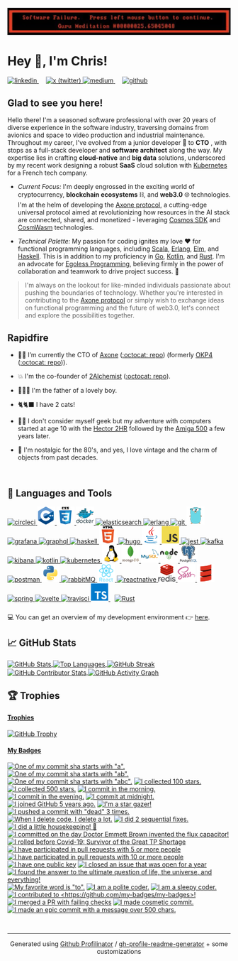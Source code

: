 [![guru-meditation](./guru-meditation.png)](https://github.com/ccamel?tab=repositories)

# Hey 👋, I'm Chris!

<a href="https://linkedin.com/in/christophe-camel/" target="_blank">
  <img src="https://img.shields.io/badge/linkedin-%231E77B5.svg?&style=for-the-badge&logo=linkedin&logoColor=white" alt="linkedin" />
</a>&nbsp;&nbsp;&nbsp;
<a href="https://twitter.com/7h3_360l355_d3v" target="_blank">
  <img src="https://img.shields.io/badge/Twitter-000000?style=for-the-badge&logo=x&logoColor=white" alt="x (twitter)" />
</a>
<a href="https://medium.com/@camel.christophe" target="_blank">
  <img src="https://img.shields.io/badge/Medium-12100E?style=for-the-badge&logo=medium&logoColor=white" alt="medium" />
</a>&nbsp;&nbsp;&nbsp;
<a href="https://github.com/ccamel" target="_blank">
  <img src="https://img.shields.io/badge/github-%2324292e.svg?&style=for-the-badge&logo=github&logoColor=white" alt="github" />
</a>

## Glad to see you here!

Hello there! I'm a seasoned software professional with over 20 years of diverse experience in the software industry, traversing domains from avionics and space to video production and industrial maintenance. Throughout my career, I've evolved from a junior developer 👶 to **CTO** , with stops as a full-stack developer and **software architect** along the way. My expertise lies in crafting **cloud-native** and **big data** solutions, underscored by my recent work designing a robust **SaaS** cloud solution with [Kubernetes](https://kubernetes.io/) for a French tech company.

- _Current Focus:_ I'm deeply engrossed in the exciting world of cryptocurrency, **blockchain ecosystems** ⛓️, and **web3.0** 🌐 technologies. I'm at the helm of developing the [Axone protocol](https://axone.xyz/), a cutting-edge universal protocol aimed at revolutionizing how resources in the AI stack are connected, shared, and monetized - leveraging [Cosmos SDK](https://cosmos.network/) and [CosmWasm](https://cosmwasm.com/) technologies.

- _Technical Palette:_ My passion for coding ignites my love ❤️ for functional programming languages, including [Scala](https://www.scala-lang.org/), [Erlang](https://www.erlang.org/), [Elm](https://elm-lang.org/), and [Haskell](https://www.haskell.org/). This is in addition to my proficiency in [Go](https://go.dev), [Kotlin](https://kotlinlang.org), and [Rust](https://www.rust-lang.org). I'm an advocate for [Egoless Programming](https://blog.codinghorror.com/the-ten-commandments-of-egoless-programming/), believing firmly in the power of collaboration and teamwork to drive project success. 🤝

> I'm always on the lookout for like-minded individuals passionate about pushing the boundaries of technology. Whether you're interested in contributing to the [Axone protocol](https://axone.xyz/) or simply wish to exchange ideas on functional programming and the future of web3.0, let's connect and explore the possibilities together.

## Rapidfire

- 🧔‍♂️ I’m currently the CTO of [Axone](https://axone.xyz) ([:octocat: repo](https://github.com/axone-protocol/)) (formerly [OKP4](https://okp4.network) ([:octocat: repo](https://github.com/okp4/))).

- 💥 I'm the co-founder of [2Alchemist](https://krossboard.app) ([:octocat: repo](https://github.com/2-alchemists/)).

- 👨‍👩‍👦 I'm the father of a lovely boy.

- 🐈🐈‍⬛ I have 2 cats!

- 🧑‍💻 I don't consider myself geek but my adventure with computers started at age 10 with the [Hector 2HR](<https://en.wikipedia.org/wiki/Hector_(microcomputer)>) followed by the [Amiga 500](https://en.wikipedia.org/wiki/Amiga_500) a few years later.

- 📆 I'm nostalgic for the 80's, and yes, I love vintage and the charm of objects from past decades.

<br/>

## 🔧 Languages and Tools

<p align="left">
  <a href="https://circleci.com" target="_blank"> <img src="https://www.vectorlogo.zone/logos/circleci/circleci-icon.svg" alt="circleci" width="40" height="40" /> </a>
  <a href="https://www.w3schools.com/cpp/" target="_blank"> <img src="https://raw.githubusercontent.com/devicons/devicon/master/icons/cplusplus/cplusplus-original.svg" alt="cplusplus" width="40" height="40" /> </a>
  <a href="https://www.w3schools.com/css/" target="_blank"> <img src="https://raw.githubusercontent.com/devicons/devicon/master/icons/css3/css3-original-wordmark.svg" alt="css3" width="40" height="40" /> </a>
  <a href="https://www.docker.com/" target="_blank"> <img src="https://raw.githubusercontent.com/devicons/devicon/master/icons/docker/docker-original-wordmark.svg" alt="docker" width="40" height="40" /> </a>
  <a href="https://www.elastic.co" target="_blank"> <img src="https://www.vectorlogo.zone/logos/elastic/elastic-icon.svg" alt="elasticsearch" width="40" height="40" /> </a>
  <a href="https://www.erlang.org/" target="_blank"> <img src="https://www.vectorlogo.zone/logos/erlang/erlang-official.svg" alt="erlang" width="40" height="40" /> </a>
  <a href="https://git-scm.com/" target="_blank"> <img src="https://www.vectorlogo.zone/logos/git-scm/git-scm-icon.svg" alt="git" width="40" height="40" /> </a>
  <a href="https://golang.org" target="_blank"> <img src="https://raw.githubusercontent.com/devicons/devicon/master/icons/go/go-original.svg" alt="go" width="40" height="40" /> </a>
  <a href="https://grafana.com" target="_blank"> <img src="https://www.vectorlogo.zone/logos/grafana/grafana-icon.svg" alt="grafana" width="40" height="40" /> </a>
  <a href="https://graphql.org" target="_blank"> <img src="https://www.vectorlogo.zone/logos/graphql/graphql-icon.svg" alt="graphql" width="40" height="40" /> </a>
  <a href="https://www.haskell.org/" target="_blank"> <img src="https://upload.wikimedia.org/wikipedia/commons/1/1c/Haskell-Logo.svg" alt="haskell" width="40" height="40" /> </a>
  <a href="https://www.w3.org/html/" target="_blank"> <img src="https://raw.githubusercontent.com/devicons/devicon/master/icons/html5/html5-original-wordmark.svg" alt="html5" width="40" height="40" /> </a>
  <a href="https://gohugo.io/" target="_blank"> <img src="https://api.iconify.design/logos-hugo.svg" alt="hugo" width="40" height="40" /> </a>
  <a href="https://www.java.com" target="_blank"> <img src="https://raw.githubusercontent.com/devicons/devicon/master/icons/java/java-original.svg" alt="java" width="40" height="40" /> </a>
  <a href="https://developer.mozilla.org/en-US/docs/Web/JavaScript" target="_blank">
    <img src="https://raw.githubusercontent.com/devicons/devicon/master/icons/javascript/javascript-original.svg" alt="javascript" width="40" height="40" />
  </a>
  <a href="https://jestjs.io" target="_blank"> <img src="https://www.vectorlogo.zone/logos/jestjsio/jestjsio-icon.svg" alt="jest" width="40" height="40" /> </a>
  <a href="https://kafka.apache.org/" target="_blank"> <img src="https://www.vectorlogo.zone/logos/apache_kafka/apache_kafka-icon.svg" alt="kafka" width="40" height="40" /> </a>
  <a href="https://www.elastic.co/kibana" target="_blank"> <img src="https://www.vectorlogo.zone/logos/elasticco_kibana/elasticco_kibana-icon.svg" alt="kibana" width="40" height="40" /> </a>
  <a href="https://kotlinlang.org" target="_blank"> <img src="https://www.vectorlogo.zone/logos/kotlinlang/kotlinlang-icon.svg" alt="kotlin" width="40" height="40" /> </a>
  <a href="https://kubernetes.io" target="_blank"> <img src="https://www.vectorlogo.zone/logos/kubernetes/kubernetes-icon.svg" alt="kubernetes" width="40" height="40" /> </a>
  <a href="https://www.linux.org/" target="_blank"> <img src="https://raw.githubusercontent.com/devicons/devicon/master/icons/linux/linux-original.svg" alt="linux" width="40" height="40" /> </a>
  <a href="https://www.mongodb.com/" target="_blank"> <img src="https://raw.githubusercontent.com/devicons/devicon/master/icons/mongodb/mongodb-original-wordmark.svg" alt="mongodb" width="40" height="40" /> </a>
  <a href="https://www.mysql.com/" target="_blank"> <img src="https://raw.githubusercontent.com/devicons/devicon/master/icons/mysql/mysql-original-wordmark.svg" alt="mysql" width="40" height="40" /> </a>
  <a href="https://nodejs.org" target="_blank"> <img src="https://raw.githubusercontent.com/devicons/devicon/master/icons/nodejs/nodejs-original-wordmark.svg" alt="nodejs" width="40" height="40" /> </a>
  <a href="https://www.postgresql.org" target="_blank"> <img src="https://raw.githubusercontent.com/devicons/devicon/master/icons/postgresql/postgresql-original-wordmark.svg" alt="postgresql" width="40" height="40" /> </a>
  <a href="https://postman.com" target="_blank"> <img src="https://www.vectorlogo.zone/logos/getpostman/getpostman-icon.svg" alt="postman" width="40" height="40" /> </a>
  <a href="https://www.python.org" target="_blank"> <img src="https://raw.githubusercontent.com/devicons/devicon/master/icons/python/python-original.svg" alt="python" width="40" height="40" /> </a>
  <a href="https://www.rabbitmq.com" target="_blank"> <img src="https://www.vectorlogo.zone/logos/rabbitmq/rabbitmq-icon.svg" alt="rabbitMQ" width="40" height="40" /> </a>
  <a href="https://reactjs.org/" target="_blank"> <img src="https://raw.githubusercontent.com/devicons/devicon/master/icons/react/react-original-wordmark.svg" alt="react" width="40" height="40" /> </a>
  <a href="https://reactnative.dev/" target="_blank"> <img src="https://reactnative.dev/img/header_logo.svg" alt="reactnative" width="40" height="40" /> </a>
  <a href="https://redis.io" target="_blank"> <img src="https://raw.githubusercontent.com/devicons/devicon/master/icons/redis/redis-original-wordmark.svg" alt="redis" width="40" height="40" /> </a>
  <a href="https://sass-lang.com" target="_blank"> <img src="https://raw.githubusercontent.com/devicons/devicon/master/icons/sass/sass-original.svg" alt="sass" width="40" height="40" /> </a>
  <a href="https://www.scala-lang.org" target="_blank"> <img src="https://raw.githubusercontent.com/devicons/devicon/master/icons/scala/scala-original.svg" alt="scala" width="40" height="40" /> </a>
  <a href="https://spring.io/" target="_blank"> <img src="https://www.vectorlogo.zone/logos/springio/springio-icon.svg" alt="spring" width="40" height="40" /> </a>
  <a href="https://svelte.dev" target="_blank"> <img src="https://upload.wikimedia.org/wikipedia/commons/1/1b/Svelte_Logo.svg" alt="svelte" width="40" height="40" /> </a>
  <a href="https://travis-ci.org" target="_blank"> <img src="https://www.vectorlogo.zone/logos/travis-ci/travis-ci-icon.svg" alt="travisci" width="40" height="40" /> </a>
  <a href="https://www.typescriptlang.org/" target="_blank"> <img src="https://raw.githubusercontent.com/devicons/devicon/master/icons/typescript/typescript-original.svg" alt="typescript" width="40" height="40" /> </a>
  <a href="https://www.rust-lang.org" target="_blank"> <img style="margin: 10px" src="https://profilinator.rishav.dev/skills-assets/rust-plain.svg" alt="Rust" height="50" /> </a>
</p>

💻 You can get an overview of my development environment 👉 [here](https://gist.github.com/ccamel/4b7d65cf2f7b9eb9cdb1c4a25cebdc4c).

## 📈 GitHub Stats

<a href="https://github.com/ccamel">
  <img src="https://github-readme-stats.vercel.app/api?username=ccamel&show_icons=true&count_private=true&theme=tokyonight&hide_border=true" align="center" alt="GitHub Stats" />
</a>
<a href="https://github.com/ccamel">
  <img src="https://github-readme-stats.vercel.app/api/top-langs/?username=ccamel&hide_border=true&layout=compact&theme=tokyonight" align="center" alt="Top Languages" />
</a>
<a href="https://github.com/ccamel">
  <img src="https://github-readme-streak-stats.herokuapp.com/?user=ccamel&theme=tokyonight" align="center" alt="GitHub Streak" />
</a>
<a href="https://github.com/ccamel">
  <img src="https://github-contributor-stats.vercel.app/api?username=ccamel&limit=10&theme=tokyonight&combine_all_yearly_contributions=true" align="center" alt="GitHub Contributor Stats" />
</a>
<a href="https://github.com/ccamel">
  <img src="https://github-readme-activity-graph.vercel.app/graph?username=ccamel&theme=xcode&hide_border=true" align="center" alt="GitHub Activity Graph" />
</a>

## 🏆 Trophies

<h4><a href="https://github.com/ccamel">Trophies</a></h4>

<a href="https://github.com/ccamel">
  <img src="https://github-profile-trophy.vercel.app/?username=ccamel&column=5&theme=onedark" align="center" alt="GitHub Trophy" />
</a>

<!-- my-badges start -->
<h4><a href="https://github.com/my-badges/my-badges">My Badges</a></h4>

<a href="my-badges/a-commit.md"><img src="https://my-badges.github.io/my-badges/a-commit.png" alt="One of my commit sha starts with &quot;a&quot;." title="One of my commit sha starts with &quot;a&quot;." width="64"></a>
<a href="my-badges/ab-commit.md"><img src="https://my-badges.github.io/my-badges/ab-commit.png" alt="One of my commit sha starts with &quot;ab&quot;." title="One of my commit sha starts with &quot;ab&quot;." width="64"></a>
<a href="my-badges/abc-commit.md"><img src="https://my-badges.github.io/my-badges/abc-commit.png" alt="One of my commit sha starts with &quot;abc&quot;." title="One of my commit sha starts with &quot;abc&quot;." width="64"></a>
<a href="my-badges/stars-100.md"><img src="https://my-badges.github.io/my-badges/stars-100.png" alt="I collected 100 stars." title="I collected 100 stars." width="64"></a>
<a href="my-badges/stars-500.md"><img src="https://my-badges.github.io/my-badges/stars-500.png" alt="I collected 500 stars." title="I collected 500 stars." width="64"></a>
<a href="my-badges/morning-commits.md"><img src="https://my-badges.github.io/my-badges/morning-commits.png" alt="I commit in the morning." title="I commit in the morning." width="64"></a>
<a href="my-badges/evening-commits.md"><img src="https://my-badges.github.io/my-badges/evening-commits.png" alt="I commit in the evening." title="I commit in the evening." width="64"></a>
<a href="my-badges/midnight-commits.md"><img src="https://my-badges.github.io/my-badges/midnight-commits.png" alt="I commit at midnight." title="I commit at midnight." width="64"></a>
<a href="my-badges/github-anniversary-5.md"><img src="https://my-badges.github.io/my-badges/github-anniversary-5.png" alt="I joined GitHub 5 years ago." title="I joined GitHub 5 years ago." width="64"></a>
<a href="my-badges/star-gazer.md"><img src="https://my-badges.github.io/my-badges/star-gazer.png" alt="I&apos;m a star gazer!" title="I&apos;m a star gazer!" width="64"></a>
<a href="my-badges/dead-commit.md"><img src="https://my-badges.github.io/my-badges/dead-commit.png" alt="I pushed a commit with &quot;dead&quot; 3 times." title="I pushed a commit with &quot;dead&quot; 3 times." width="64"></a>
<a href="my-badges/mass-delete-commit.md"><img src="https://my-badges.github.io/my-badges/mass-delete-commit.png" alt="When I delete code, I delete a lot." title="When I delete code, I delete a lot." width="64"></a>
<a href="my-badges/fix-2.md"><img src="https://my-badges.github.io/my-badges/fix-2.png" alt="I did 2 sequential fixes." title="I did 2 sequential fixes." width="64"></a>
<a href="my-badges/chore-commit.md"><img src="https://my-badges.github.io/my-badges/chore-commit.png" alt="I did a little housekeeping! 🧹" title="I did a little housekeeping! 🧹" width="64"></a>
<a href="my-badges/delorean.md"><img src="https://my-badges.github.io/my-badges/delorean.png" alt="I committed on the day Doctor Emmett Brown invented the flux capacitor!" title="I committed on the day Doctor Emmett Brown invented the flux capacitor!" width="64"></a>
<a href="my-badges/covid-19.md"><img src="https://my-badges.github.io/my-badges/covid-19.png" alt="I rolled before Covid-19: Survivor of the Great TP Shortage" title="I rolled before Covid-19: Survivor of the Great TP Shortage" width="64"></a>
<a href="my-badges/pr-collaboration-5.md"><img src="https://my-badges.github.io/my-badges/pr-collaboration-5.png" alt="I have participated in pull requests with 5 or more people" title="I have participated in pull requests with 5 or more people" width="64"></a>
<a href="my-badges/pr-collaboration-10.md"><img src="https://my-badges.github.io/my-badges/pr-collaboration-10.png" alt="I have participated in pull requests with 10 or more people" title="I have participated in pull requests with 10 or more people" width="64"></a>
<a href="my-badges/public-keys-1.md"><img src="https://my-badges.github.io/my-badges/public-keys-1.png" alt="I have one public key" title="I have one public key" width="64"></a>
<a href="my-badges/old-issue-1.md"><img src="https://my-badges.github.io/my-badges/old-issue-1.png" alt="I closed an issue that was open for a year" title="I closed an issue that was open for a year" width="64"></a>
<a href="my-badges/the-ultimate-question.md"><img src="https://my-badges.github.io/my-badges/the-ultimate-question.png" alt="I found the answer to the ultimate question of life, the universe, and everything!" title="I found the answer to the ultimate question of life, the universe, and everything!" width="64"></a>
<a href="my-badges/favorite-word.md"><img src="https://my-badges.github.io/my-badges/favorite-word.png" alt="My favorite word is &quot;to&quot;." title="My favorite word is &quot;to&quot;." width="64"></a>
<a href="my-badges/polite-coder.md"><img src="https://my-badges.github.io/my-badges/polite-coder.png" alt="I am a polite coder." title="I am a polite coder." width="64"></a>
<a href="my-badges/sleepy-coder.md"><img src="https://my-badges.github.io/my-badges/sleepy-coder.png" alt="I am a sleepy coder." title="I am a sleepy coder." width="64"></a>
<a href="my-badges/my-badges-contributor.md"><img src="https://github.com/my-badges/my-badges/blob/master/src/all-badges/my-badges-contributor/my-badges-contributor.png?raw=true" alt="I contributed to &lt;https://github.com/my-badges/my-badges&gt;!" title="I contributed to &lt;https://github.com/my-badges/my-badges&gt;!" width="64"></a>
<a href="my-badges/this-is-fine.md"><img src="https://my-badges.github.io/my-badges/this-is-fine.png" alt="I merged a PR with failing checks" title="I merged a PR with failing checks" width="64"></a>
<a href="my-badges/cosmetic-commit.md"><img src="https://my-badges.github.io/my-badges/cosmetic-commit.png" alt="I made cosmetic commit." title="I made cosmetic commit." width="64"></a>
<a href="my-badges/epic-commit.md"><img src="https://my-badges.github.io/my-badges/epic-commit.png" alt="I made an epic commit with a message over 500 chars." title="I made an epic commit with a message over 500 chars." width="64"></a>

<!-- my-badges end -->

<br />

---

<div align="center">Generated using <a href="https://profilinator.rishav.dev/" target="_blank">Github Profilinator</a> / <a href="https://rahuldkjain.github.io/gh-profile-readme-generator/" target="_blank">gh-profile-readme-generator</a> + some customizations</div>
